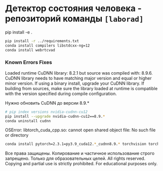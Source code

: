 # Детектор состояния человека - репозиторий команды `[laborad]`

pip install -e .

```bash
pip install -r ../requirements.txt
conda install compilers libstdcxx-ng=12
conda install webrtcvad
```

### Known Errors Fixes

Loaded runtime CuDNN library: 8.2.1 but source was compiled with: 8.9.6.  CuDNN library needs to have matching major version and equal or higher minor version. If using a binary install, upgrade your CuDNN library.  If building from sources, make sure the library loaded at runtime is compatible with the version specified during compile configuration.

Нужно обновить CuDNN до версии 8.9.*

```bash
# pip index versions nvidia-cudnn-cu12
pip install --upgrade nvidia-cudnn-cu12==8.9.*
conda uninstall cudnn
```

OSError: libtorch_cuda_cpp.so: cannot open shared object file: No such file or directory

```bash
conda install pytorch=2.3.1=py3.9_cuda12.*_cudnn8.9.* torchvision torchaudio -c pytorch -c nvidia
```

Все права защищены. Копирование и частичное использование строго запрещено. Только для образовательных целей. All rights reserved. Copying and partial use is strictly prohibited. For educational purposes only.